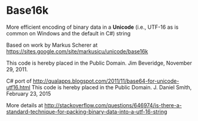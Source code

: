 # Base16k
More efficient encoding of binary data in a **Unicode** (i.e., UTF-16 as is common on Windows and the default in C#) string

Based on work by Markus Scherer at https://sites.google.com/site/markusicu/unicode/base16k

This code is hereby placed in the Public Domain.
Jim Beveridge, November 29, 2011.

C# port of http://qualapps.blogspot.com/2011/11/base64-for-unicode-utf16.html
This code is hereby placed in the Public Domain.
J. Daniel Smith, February 23, 2015

More details at http://stackoverflow.com/questions/646974/is-there-a-standard-technique-for-packing-binary-data-into-a-utf-16-string
